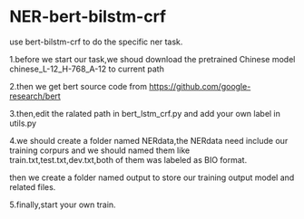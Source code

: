 # NER-bert-bilstm-crf
use bert-bilstm-crf to do the specific ner task.

1.before we start our task,we shoud download the pretrained Chinese model chinese_L-12_H-768_A-12 to current path

2.then we get bert source code from https://github.com/google-research/bert

3.then,edit the ralated path in bert_lstm_crf.py and add your own label in utils.py 

4.we should create a folder named NERdata,the NERdata need include our training corpurs and we should named them like train.txt,test.txt,dev.txt,both of them was labeled as BIO format.

then we create a folder named output to store our training output model and related files.

5.finally,start your own train.
